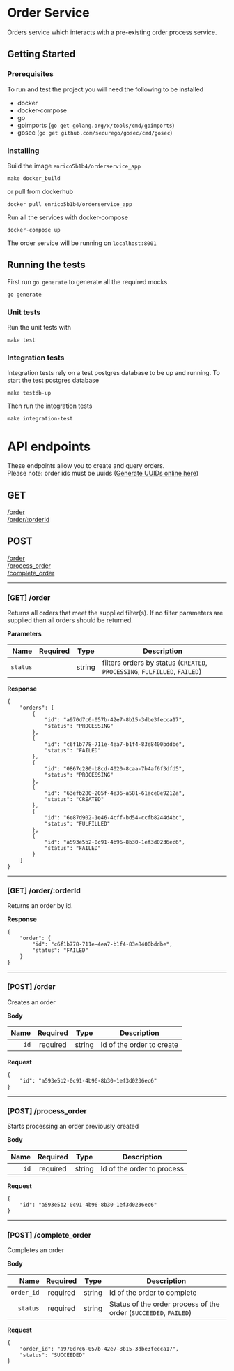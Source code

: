 # Order Service

Orders service which interacts with a pre-existing order process service.

## Getting Started

### Prerequisites
To run and test the project you will need the following to be installed

- docker
- docker-compose
- go
- goimports (`go get golang.org/x/tools/cmd/goimports`)
- gosec (`go get github.com/securego/gosec/cmd/gosec`)


### Installing

Build the image `enrico5b1b4/orderservice_app`

```
make docker_build
```
or pull from dockerhub

```
docker pull enrico5b1b4/orderservice_app
```
Run all the services with docker-compose

```
docker-compose up
```
The order service will be running on `localhost:8001`
## Running the tests

First run `go generate` to generate all the required mocks

```
go generate
```

### Unit tests
Run the unit tests with
```
make test
```
### Integration tests
Integration tests rely on a test postgres database to be up and running.
To start the test postgres database
```
make testdb-up
```
Then run the integration tests
```
make integration-test
```

# API endpoints

These endpoints allow you to create and query orders.  
Please note: order ids must be uuids ([Generate UUIDs online here](https://www.uuidgenerator.net/version4))

## GET  
[/order](#get-order)  
[/order/:orderId](#get-orderorderid)  


## POST  
[/order](#post-order)  
[/process_order](#post-process_order)  
[/complete_order](#post-complete_order)  

___
### [GET] /order
Returns all orders that meet the supplied filter(s). If no filter parameters are supplied then all orders should be returned.

**Parameters**

|          Name | Required |  Type   | Description                                                                                                                                                           |
| -------------:|:--------:|:-------:| --------------------------------------------------------------------------------------------------------------------------------------------------------------------- |
|     `status`  |          | string  | filters orders by status (`CREATED`, `PROCESSING`, `FULFILLED`, `FAILED`)                                                                     |

**Response**

```
{
    "orders": [
        {
            "id": "a970d7c6-057b-42e7-8b15-3dbe3fecca17",
            "status": "PROCESSING"
        },
        {
            "id": "c6f1b778-711e-4ea7-b1f4-83e8400bddbe",
            "status": "FAILED"
        },
        {
            "id": "0867c280-b8cd-4020-8caa-7b4af6f3dfd5",
            "status": "PROCESSING"
        },
        {
            "id": "63efb280-205f-4e36-a581-61ace8e9212a",
            "status": "CREATED"
        },
        {
            "id": "6e87d902-1e46-4cff-bd54-ccfb8244d4bc",
            "status": "FULFILLED"
        },
        {
            "id": "a593e5b2-0c91-4b96-8b30-1ef3d0236ec6",
            "status": "FAILED"
        }
    ]
}
```
___
### [GET] /order/:orderId
Returns an order by id.

**Response**

```
{
    "order": {
        "id": "c6f1b778-711e-4ea7-b1f4-83e8400bddbe",
        "status": "FAILED"
    }
}
```
___

### [POST] /order
Creates an order

**Body**

|          Name | Required |  Type   | Description                                                                                                                                                           |
| -------------:|:--------:|:-------:| --------------------------------------------------------------------------------------------------------------------------------------------------------------------- |
|     `id` | required | string  | Id of the order to create                                                                     |

**Request**

```
{
	"id": "a593e5b2-0c91-4b96-8b30-1ef3d0236ec6"
}
```
___

### [POST] /process_order
Starts processing an order previously created

**Body**

|          Name | Required |  Type   | Description                                                                                                                                                           |
| -------------:|:--------:|:-------:| --------------------------------------------------------------------------------------------------------------------------------------------------------------------- |
|     `id` | required | string  | Id of the order to process                                                                     |

**Request**

```
{
	"id": "a593e5b2-0c91-4b96-8b30-1ef3d0236ec6"
}
```
___

### [POST] /complete_order
Completes an order

**Body**

|          Name | Required |  Type   | Description                                                                                                                                                           |
| -------------:|:--------:|:-------:| --------------------------------------------------------------------------------------------------------------------------------------------------------------------- |
|     `order_id`| required | string  | Id of the order to complete                                                                     |
|     `status`  | required | string  | Status of the order process of the order (`SUCCEEDED`, `FAILED`)                                                                |

**Request**

```
{
	"order_id": "a970d7c6-057b-42e7-8b15-3dbe3fecca17",
	"status": "SUCCEEDED"
}
```